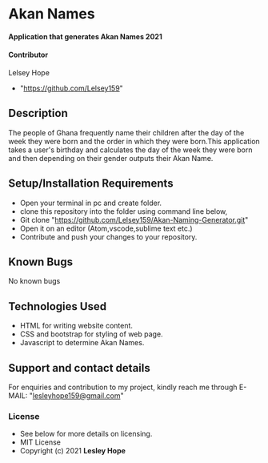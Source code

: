 # Akan Names
#### Application that generates Akan Names 2021
#### **Contributor**
Lelsey Hope
* "https://github.com/Lelsey159"
## Description
The people of Ghana frequently name their children after the day of the week they were born and the order in which they were born.This application takes a user's birthday and calculates the day of the week they were born and then depending on their gender outputs their Akan Name.
## Setup/Installation Requirements
* Open your terminal in pc and create folder.
* clone this repository into the folder using command line below,
* Git clone "https://github.com/Lelsey159/Akan-Naming-Generator.git"
* Open it on an editor (Atom,vscode,sublime text etc.)
* Contribute and push your changes to your repository.

## Known Bugs
No known bugs
## Technologies Used
* HTML for writing website content.
* CSS and bootstrap for styling of web page.
* Javascript to determine Akan Names.

## Support and contact details
For enquiries and contribution to my project, kindly reach me through E-MAIL: "lesleyhope159@gmail.com"
### License
* See below for more details on licensing.
* MIT License 
* Copyright (c) 2021 **Lesley Hope**
